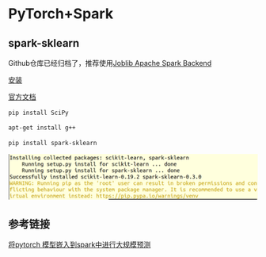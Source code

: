 # PyTorch+Spark

## spark-sklearn

Github仓库已经归档了，推荐使用[Joblib Apache Spark Backend](https://github.com/joblib/joblib-spark)

[安装](https://pypi.org/project/spark-sklearn/)

[官方文档](https://databricks.github.io/spark-sklearn-docs/)

```shell
pip install SciPy
```

```bash
apt-get install g++
```

```bash
pip install spark-sklearn
```

![image-20230223204530867](.\assets\image-20230223204530867.png)

## 参考链接

[将pytorch 模型嵌入到spark中进行大规模预测](https://www.jianshu.com/p/fc60c967c8b8)

